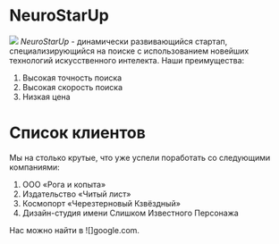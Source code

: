 # NeuroStarUp
![](https://netology-code.github.io/git-homeworks/introduction/assets/logo.png)
*NeuroStarUp* - динамически развивающийся стартап, специализирующийся на поиске с использованием новейших технологий искусственного интелекта.
Наши преимущества:
1. Высокая точность поиска
2. Высокая скорость поиска
3. Низкая цена

# Список клиентов
Мы на столько крутые, что уже успели поработать со следующими компаниями:

1. ООО «Рога и копыта»
2. Издательство «Читый лист»
3. Космопорт «Черезтерновый Кзвёздный»
4. Дизайн-студия имени Слишком Известного Персонажа

Нас можно найти в ![]google.com.
